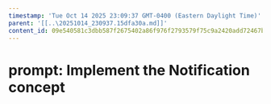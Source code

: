 ```yaml
---
timestamp: 'Tue Oct 14 2025 23:09:37 GMT-0400 (Eastern Daylight Time)'
parent: '[[..\20251014_230937.15dfa30a.md]]'
content_id: 09e540581c3dbb587f2675402a86f976f2793579f75c9a2420add72467bb08ba
---
```


# prompt: Implement the Notification concept
